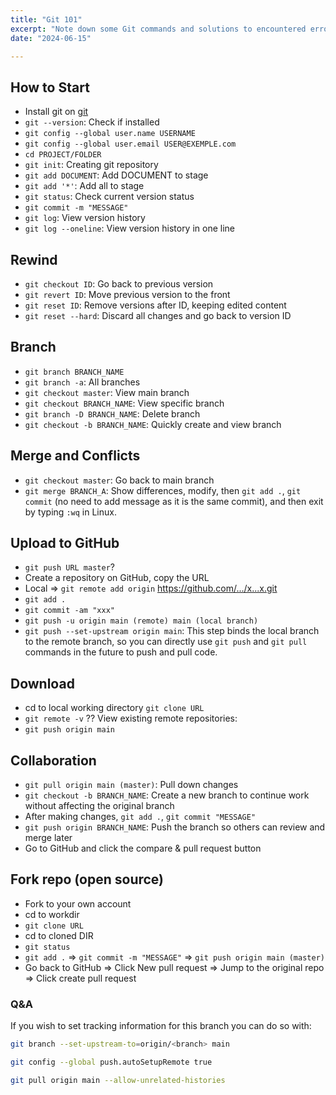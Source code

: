 ```yaml
---
title: "Git 101"
excerpt: "Note down some Git commands and solutions to encountered errors."
date: "2024-06-15"

---
```

## How to Start
- Install git on [git](https://www.git-scm.com/downloads)
- `git --version`: Check if installed
- `git config --global user.name USERNAME`
- `git config --global user.email USER@EXEMPLE.com`
- `cd PROJECT/FOLDER`
- `git init`: Creating git repository
- `git add DOCUMENT`: Add DOCUMENT to stage
- `git add '*'`: Add all to stage
- `git status`: Check current version status
- `git commit -m "MESSAGE"`
- `git log`: View version history
- `git log --oneline`: View version history in one line

## Rewind
- `git checkout ID`: Go back to previous version
- `git revert ID`: Move previous version to the front
- `git reset ID`: Remove versions after ID, keeping edited content
- `git reset --hard`: Discard all changes and go back to version ID

## Branch
- `git branch BRANCH_NAME`
- `git branch -a`: All branches
- `git checkout master`: View main branch
- `git checkout BRANCH_NAME`: View specific branch
- `git branch -D BRANCH_NAME`: Delete branch
- `git checkout -b BRANCH_NAME`: Quickly create and view branch

## Merge and Conflicts
- `git checkout master`: Go back to main branch
- `git merge BRANCH_A`: Show differences, modify, then `git add .`, `git commit` (no need to add message as it is the same commit), and then exit by typing `:wq` in Linux.

## Upload to GitHub

- `git push URL master`?
- Create a repository on GitHub, copy the URL
- Local => `git remote add origin` https://github.com/.../x...x.git
- `git add .`
- `git commit -am "xxx"`
- `git push -u origin main (remote) main (local branch)`
- `git push --set-upstream origin main`: This step binds the local branch to the remote branch, so you can directly use `git push` and `git pull` commands in the future to push and pull code.

## Download
- cd to local working directory `git clone URL`
- `git remote -v` ?? View existing remote repositories:
- `git push origin main`

## Collaboration
- `git pull origin main (master)`: Pull down changes
- `git checkout -b BRANCH_NAME`: Create a new branch to continue work without affecting the original branch
- After making changes, `git add .`, `git commit "MESSAGE"`
- `git push origin BRANCH_NAME`: Push the branch so others can review and merge later
- Go to GitHub and click the compare & pull request button

## Fork repo (open source)
- Fork to your own account
- cd to workdir
- `git clone URL`
- cd to cloned DIR
- `git status`
- `git add .` => `git commit -m "MESSAGE"` => `git push origin main (master)`
- Go back to GitHub => Click New pull request => Jump to the original repo => Click create pull request

### Q&A
If you wish to set tracking information for this branch you can do so with:
```bash
git branch --set-upstream-to=origin/<branch> main
```     
     
```bash   
git config --global push.autoSetupRemote true
```
```bash
git pull origin main --allow-unrelated-histories
```